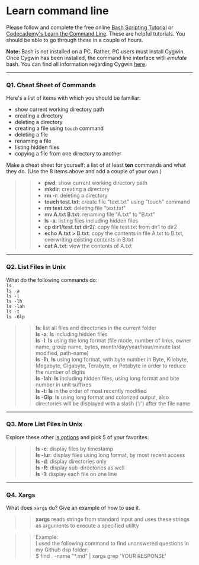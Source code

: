 # Learn command line

Please follow and complete the free online [Bash Scripting Tutorial](https://ryanstutorials.net/bash-scripting-tutorial/) or [Codecademy's Learn the Command Line](https://www.codecademy.com/learn/learn-the-command-line). These are helpful tutorials. You should be able to go through these in a couple of hours.

**Note:** Bash is not installed on a PC. Rather, PC users must install Cygwin. Once Cygwin has been installed, the command line interface witll _emulate_ bash. You can find all information regarding Cygwin [here](https://www.cygwin.com/).

---

### Q1.  Cheat Sheet of Commands  

Here's a list of items with which you should be familiar:  
* show current working directory path
* creating a directory
* deleting a directory
* creating a file using `touch` command
* deleting a file
* renaming a file
* listing hidden files
* copying a file from one directory to another

Make a cheat sheet for yourself: a list of at least **ten** commands and what they do.  (Use the 8 items above and add a couple of your own.)  

> > * **pwd**: show current working directory path
> > * **mkdir**: creating a directory
> > * **rm -r**: deleting a directory
> > * **touch test.txt**: create file "text.txt" using "touch" command
> > * **rm test.txt**: deleting file "text.txt" 
> > * **mv A.txt B.txt**: renaming file "A.txt" to "B.txt"
> > * **ls -a**: listing files including hidden files
> > * **cp dir1/test.txt dir2/**: copy file test.txt from dir1 to dir2
> > * **echo A.txt > B.txt**: copy the contents in file A.txt to B.txt, overwriting existing contents in B.txt
> > * **cat A.txt**: view the contents of A.txt
---

### Q2.  List Files in Unix   

What do the following commands do:  
`ls`  
`ls -a`  
`ls -l`  
`ls -lh`  
`ls -lah`  
`ls -t`  
`ls -Glp`  

> > **ls**: list all files and directories in the current folder  
> > **ls -a**: **ls** including hidden files  
> > **ls -l**: **ls** using the long format (file mode, number of links, owner name, group name, bytes, month/day/year/hour/minute last modified, path-name)  
> > **ls -lh**, **ls** using long format, with byte number in Byte, Kilobyte, Megabyte, Gigabyte, Terabyte, or Petabyte in order to reduce the number of digits  
> > **ls -lah**: **ls** including hidden files, using long format and bite number in unit suffixes  
> > **ls -t**: **ls** in the order of most recently modified  
> > **ls -Glp**: **ls** using long format and colorized output, also directories will be displayed with a slash ('/') after the file name  

---

### Q3.  More List Files in Unix  

Explore these other [ls options](http://www.techonthenet.com/unix/basic/ls.php) and pick 5 of your favorites:

> > **ls -c**: display files by timestamp  
> > **ls -lur**: display files using long format, by most recent access  
> > **ls -d**: display directories only  
> > **ls -R**: display sub-directories as well  
> > **ls -1**: display each file on one line  

---

### Q4.  Xargs   

What does `xargs` do? Give an example of how to use it.

> > **xargs** reads strings from standard input and uses these strings as arguments to execute a specified utility  

> > Example:  
> > I used the following command to find unanswered questions in my Github dsp folder:  
> > $ find . -name "*.md" | xargs grep 'YOUR RESPONSE'

 


